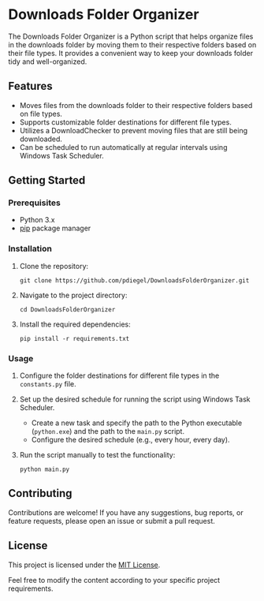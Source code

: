 # Downloads Folder Organizer

The Downloads Folder Organizer is a Python script that helps organize files in the downloads folder by moving them to their respective folders based on their file types. It provides a convenient way to keep your downloads folder tidy and well-organized.

## Features

- Moves files from the downloads folder to their respective folders based on file types.
- Supports customizable folder destinations for different file types.
- Utilizes a DownloadChecker to prevent moving files that are still being downloaded.
- Can be scheduled to run automatically at regular intervals using Windows Task Scheduler.

## Getting Started

### Prerequisites

- Python 3.x
- [pip](https://pip.pypa.io/en/stable/) package manager

### Installation

1. Clone the repository:

   ```shell
   git clone https://github.com/pdiegel/DownloadsFolderOrganizer.git
   ```

2. Navigate to the project directory:

   ```shell
   cd DownloadsFolderOrganizer
   ```

3. Install the required dependencies:

   ```shell
   pip install -r requirements.txt
   ```

### Usage

1. Configure the folder destinations for different file types in the `constants.py` file.
2. Set up the desired schedule for running the script using Windows Task Scheduler.
   - Create a new task and specify the path to the Python executable (`python.exe`) and the path to the `main.py` script.
   - Configure the desired schedule (e.g., every hour, every day).
3. Run the script manually to test the functionality:

   ```shell
   python main.py
   ```

## Contributing

Contributions are welcome! If you have any suggestions, bug reports, or feature requests, please open an issue or submit a pull request.

## License

This project is licensed under the [MIT License](LICENSE).

Feel free to modify the content according to your specific project requirements.
